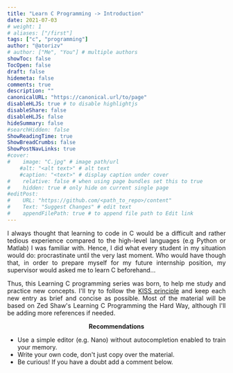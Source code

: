 ```yaml
---
title: "Learn C Programming -> Introduction"
date: 2021-07-03
# weight: 1
# aliases: ["/first"]
tags: ["c", "programming"]
author: "@atorizv"
# author: ["Me", "You"] # multiple authors
showToc: false
TocOpen: false
draft: false
hidemeta: false
comments: true
description: ""
canonicalURL: "https://canonical.url/to/page"
disableHLJS: true # to disable highlightjs
disableShare: false
disableHLJS: false
hideSummary: false
#searchHidden: false
ShowReadingTime: true
ShowBreadCrumbs: false
ShowPostNavLinks: true
#cover:
#    image: "C.jpg" # image path/url
    #alt: "<alt text>" # alt text
    #caption: "<text>" # display caption under cover
#    relative: false # when using page bundles set this to true
#    hidden: true # only hide on current single page
#editPost:
#    URL: "https://github.com/<path_to_repo>/content"
#    Text: "Suggest Changes" # edit text
#    appendFilePath: true # to append file path to Edit link
---
```

<div style="text-align: justify"> 

I always thought that learning to code in C would be a difficult and rather tedious experience compared to the high-level languages (e.g Python or Matlab) I was familiar with. Hence, I did what every student in my situation would do: procrastinate until the very last moment. Who would have though that, in order to prepare myself for my future internship position, my supervisor would asked me to learn C beforehand...

Thus, this Learning C programming series was born, to help me study and practice new concepts. I'll try to follow the [KISS principle](https://en.wikipedia.org/wiki/KISS_principle) and keep each new entry as brief and concise as possible. Most of the material will be based on Zed Shaw's Learning C Programming the Hard Way, although I'll be adding more references if needed.

<p style="text-align:center"><b>
Recommendations
</b></p>

* Use a simple editor (e.g. Nano) without autocompletion enabled to train your memory.
* Write your own code, don't just copy over the material.
* Be curious! If you have a doubt add a comment below.

</div>